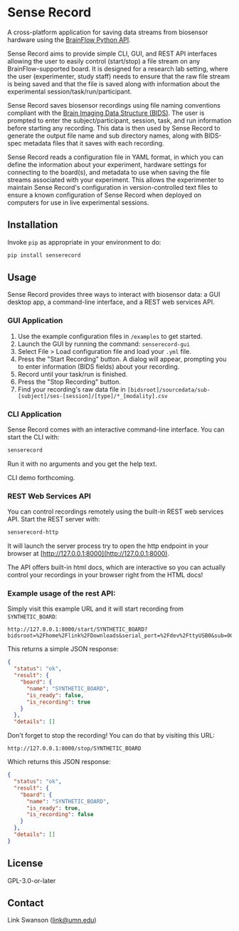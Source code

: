 # Sense Record
A cross-platform application for saving data streams from biosensor hardware using the [BrainFlow Python API](https://brainflow.readthedocs.io/en/stable/UserAPI.html#python-api-reference).

Sense Record aims to provide simple CLI, GUI, and REST API interfaces allowing the user to easily control (start/stop) a file stream on any BrainFlow-supported board. It is designed for a research lab setting, where the user (experimenter, study staff) needs to ensure that the raw file stream is being saved and that the file is saved along with information about the experimental session/task/run/participant.

Sense Record saves biosensor recordings using file naming conventions compliant with the [Brain Imaging Data Structure (BIDS)](https://bids-specification.readthedocs.io/en/stable/). The user is prompted to enter the subject/participant, session, task, and run information before starting any recording. This data is then used by Sense Record to generate the output file name and sub directory names, along with BIDS-spec metadata files that it saves with each recording.

Sense Record reads a configuration file in YAML format, in which you can define the information about your experiment, hardware settings for connecting to the board(s), and metadata to use when saving the file streams associated with your experiment. This allows the experimenter to maintain Sense Record's configuration in version-controlled text files to ensure a known configuration of Sense Record when deployed on computers for use in live experimental sessions.

## Installation

Invoke `pip` as appropriate in your environment to do:

```bash
pip install senserecord
```

## Usage

Sense Record provides three ways to interact with biosensor data: a GUI desktop app, a command-line interface, and a REST web services API.


### GUI Application

1. Use the example configuration files in `/examples` to get started.
2. Launch the GUI by running the command: `senserecord-gui`
3. Select File > Load configuration file and load your `.yml` file.
4. Press the "Start Recording" button. A dialog will appear, prompting you to enter information (BIDS fields) about your recording.
5. Record until your task/run is finished.
6. Press the "Stop Recording" button.
7. Find your recording's raw data file in `[bidsroot]/sourcedata/sub-[subject]/ses-[session]/[type]/*_[modality].csv`

### CLI Application

Sense Record comes with an interactive command-line interface. You can start the CLI with:

```bash
senserecord
```
Run it with no arguments and you get the help text.

CLI demo forthcoming. 

### REST Web Services API

You can control recordings remotely using the built-in REST web services API. Start the REST server with:

```bash
senserecord-http
```

It will launch the server process try to open the http endpoint in your browser at [http://127.0.0.1:8000](http://127.0.0.1:8000).

The API offers built-in html docs, which are interactive so you can actually control your recordings in your browser right from the HTML docs!

### Example usage of the rest API:

Simply visit this example URL and it will start recording from `SYNTHETIC_BOARD`:
```
http://127.0.0.1:8000/start/SYNTHETIC_BOARD?bidsroot=%2Fhome%2Flink%2FDownloads&serial_port=%2Fdev%2FttyUSB0&sub=001&ses=default&task=default&run=001&data_type=eeg&modality=eeg
```
This returns a simple JSON response:

```json
{
  "status": "ok",
  "result": {
    "board": {
      "name": "SYNTHETIC_BOARD",
      "is_ready": false,
      "is_recording": true
    }
  },
  "details": []
```

Don't forget to stop the recording! You can do that by visiting this URL:

```
http://127.0.0.1:8000/stop/SYNTHETIC_BOARD
```

Which returns this JSON response:

```json
{
  "status": "ok",
  "result": {
    "board": {
      "name": "SYNTHETIC_BOARD",
      "is_ready": true,
      "is_recording": false
    }
  },
  "details": []
}
```

## License
GPL-3.0-or-later

## Contact
Link Swanson (link@umn.edu)
